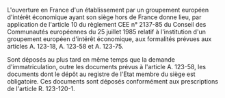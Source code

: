 L'ouverture en France d'un établissement par un groupement européen d'intérêt économique ayant son siège hors de France donne lieu, par application de l'article 10 du règlement CEE n° 2137-85 du Conseil des Communautés européennes du 25 juillet 1985 relatif à l'institution d'un groupement européen d'intérêt économique, aux formalités prévues aux articles A. 123-18, A. 123-58 et A. 123-75.

Sont déposés au plus tard en même temps que la demande d'immatriculation, outre les documents prévus à l'article A. 123-58, les documents dont le dépôt au registre de l'Etat membre du siège est obligatoire. Ces documents sont déposés conformément aux prescriptions de l'article R. 123-120-1.
